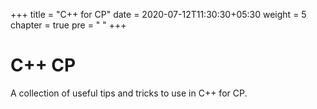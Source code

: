 +++
title = "C++ for CP"
date = 2020-07-12T11:30:30+05:30
weight = 5
chapter = true
pre = "<i class='devicon-devicon-plain'></i> "
+++

# C++ CP

A collection of useful tips and tricks to use in C++ for CP.